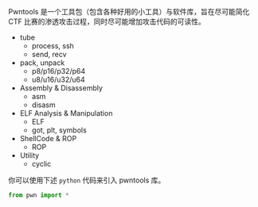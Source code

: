Pwntools 是一个工具包（包含各种好用的小工具）与软件库，旨在尽可能简化 CTF 比赛的渗透攻击过程，同时尽可能增加攻击代码的可读性。

- tube
    - process, ssh
    - send, recv
- pack, unpack
    - p8/p16/p32/p64
    - u8/u16/u32/u64
- Assembly & Disassembly
    - asm
    - disasm
- ELF Analysis & Manipulation
    - ELF
    - got, plt, symbols
- ShellCode & ROP
    - ROP
- Utility
    - cyclic

你可以使用下述 `python` 代码来引入 pwntools 库。

```python
from pwn import *
```